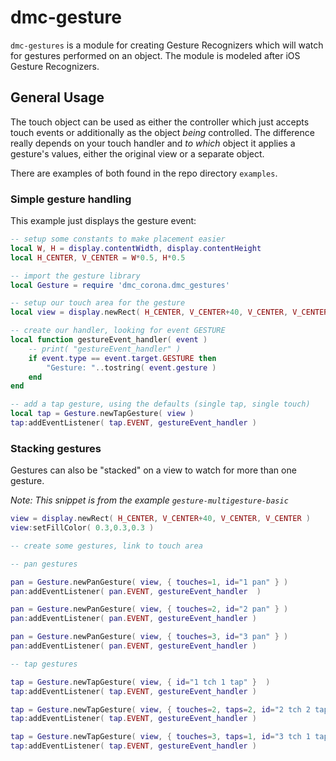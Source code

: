 # dmc-gesture


`dmc-gestures` is a module for creating Gesture Recognizers which will watch for gestures performed on an object. The module is modeled after iOS Gesture Recognizers.



## General Usage


The touch object can be used as either the controller which just accepts touch events or additionally as the object _being_ controlled. The difference really depends on your touch handler and _to which_ object it applies a gesture's values, either the original view or a separate object.

There are examples of both found in the repo directory `examples`.


### Simple gesture handling


This example just displays the gesture event:

```lua
-- setup some constants to make placement easier
local W, H = display.contentWidth, display.contentHeight
local H_CENTER, V_CENTER = W*0.5, H*0.5

-- import the gesture library
local Gesture = require 'dmc_corona.dmc_gestures'

-- setup our touch area for the gesture
local view = display.newRect( H_CENTER, V_CENTER+40, V_CENTER, V_CENTER )

-- create our handler, looking for event GESTURE
local function gestureEvent_handler( event )
	-- print( "gestureEvent_handler" )
	if event.type == event.target.GESTURE then
		"Gesture: "..tostring( event.gesture )
	end
end

-- add a tap gesture, using the defaults (single tap, single touch)
local tap = Gesture.newTapGesture( view )
tap:addEventListener( tap.EVENT, gestureEvent_handler )
```


### Stacking gestures


Gestures can also be "stacked" on a view to watch for more than one gesture.

_Note: This snippet is from the example `gesture-multigesture-basic`_

```lua
view = display.newRect( H_CENTER, V_CENTER+40, V_CENTER, V_CENTER )
view:setFillColor( 0.3,0.3,0.3 )

-- create some gestures, link to touch area

-- pan gestures

pan = Gesture.newPanGesture( view, { touches=1, id="1 pan" } )
pan:addEventListener( pan.EVENT, gestureEvent_handler  )

pan = Gesture.newPanGesture( view, { touches=2, id="2 pan" } )
pan:addEventListener( pan.EVENT, gestureEvent_handler )

pan = Gesture.newPanGesture( view, { touches=3, id="3 pan" } )
pan:addEventListener( pan.EVENT, gestureEvent_handler )

-- tap gestures

tap = Gesture.newTapGesture( view, { id="1 tch 1 tap" }  )
tap:addEventListener( tap.EVENT, gestureEvent_handler )

tap = Gesture.newTapGesture( view, { touches=2, taps=2, id="2 tch 2 tap" } )
tap:addEventListener( tap.EVENT, gestureEvent_handler )

tap = Gesture.newTapGesture( view, { touches=3, taps=1, id="3 tch 1 tap" } )
tap:addEventListener( tap.EVENT, gestureEvent_handler )
```



